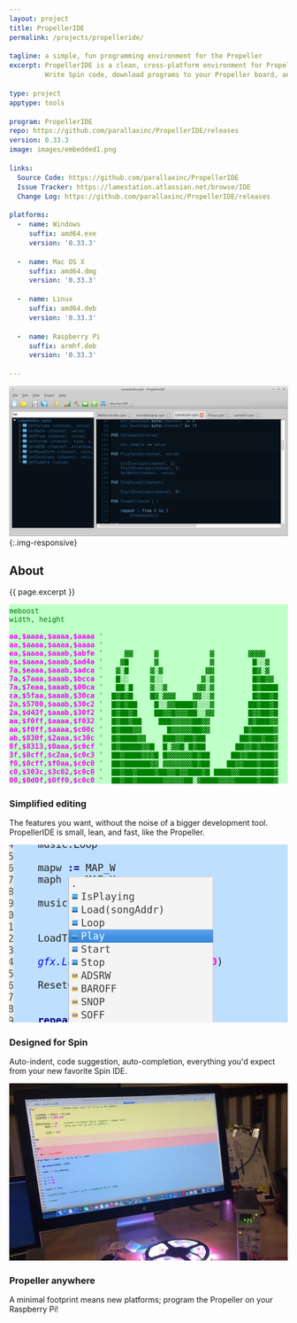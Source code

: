 ```yaml
---
layout: project
title: PropellerIDE
permalink: /projects/propelleride/

tagline: a simple, fun programming environment for the Propeller
excerpt: PropellerIDE is a clean, cross-platform environment for Propeller Spin development.
         Write Spin code, download programs to your Propeller board, and debug your applications with the built-in serial terminal.

type: project
apptype: tools

program: PropellerIDE
repo: https://github.com/parallaxinc/PropellerIDE/releases
version: 0.33.3
image: images/embedded1.png

links:
  Source Code: https://github.com/parallaxinc/PropellerIDE
  Issue Tracker: https://lamestation.atlassian.net/browse/IDE
  Change Log: https://github.com/parallaxinc/PropellerIDE/releases

platforms:
  -  name: Windows
     suffix: amd64.exe
     version: '0.33.3'

  -  name: Mac OS X
     suffix: amd64.dmg
     version: '0.33.3'

  -  name: Linux
     suffix: amd64.deb
     version: '0.33.3'

  -  name: Raspberry Pi
     suffix: armhf.deb
     version: '0.33.3'

---
```


![](images/embedded1.png){:.img-responsive}

<div class="row">
  <div class="portfolio-item col-sm-12 col-md-12">
    <h2>About</h2>
    <p class="lead">{{ page.excerpt }}</p>
  </div>
</div>

<div class="row">
  <div class="portfolio-item col-sm-4 col-md-4"> <img class="img-responsive" src="images/asm.png">
    <h3>Simplified editing</h3>
    <p>The features you want, without the noise of a bigger development tool. PropellerIDE is small, lean, and fast, like the Propeller.</p>
  </div>
  <div class="portfolio-item col-sm-4 col-md-4"> <img class="img-responsive" src="images/completion.png">
    <h3>Designed for Spin</h3>
    <p>Auto-indent, code suggestion, auto-completion, everything you'd expect from your new favorite Spin IDE.</p>
  </div>
  <div class="portfolio-item col-sm-4 col-md-4"> <img class="img-responsive" src="images/kenscomp.jpg">
    <h3>Propeller anywhere</h3>
    <p>A minimal footprint means new platforms; program the Propeller on your Raspberry Pi!</p>
  </div>
</div>
